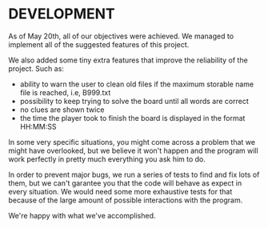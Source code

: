 # DEVELOPMENT

As of May 20th, all of our objectives were achieved. We managed to implement all of the suggested features of this project.

We also added some tiny extra features that improve the reliability of the project. Such as:

 - ability to warn the user to clean old files if the maximum storable name file is reached, i.e, B999.txt
 - possibility to keep trying to solve the board until all words are correct
 - no clues are shown twice
 - the time the player took to finish the board is displayed in the format HH:MM:SS

In some very specific situations, you might come across a problem that we might have overlooked, but we believe
it won't happen and the program will work perfectly in pretty much everything you ask him to do.

In order to prevent major bugs, we run a series of tests to find and fix lots of them, but we can't garantee you that
the code will behave as expect in every situation. We would need some more exhaustive tests for that because
of the large amount of possible interactions with the program.

We're happy with what we've accomplished.

